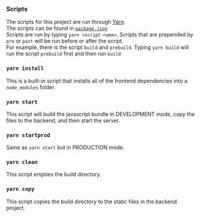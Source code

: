 ### Scripts

The scripts for this project are run through [Yarn](https://yarnpkg.com/en/).  
The scripts can be found in [`package.json`](https://github.com/cipriane/OneRegistrationOff/blob/master/package.json)  
Scripts are run by typing `yarn <script-name>`.
Scripts that are prepended by `pre` or `post` will be run before or after the script.  
For example, there is the script `build` and `prebuild`. Typing `yarn build` will run the script `prebuild` first and then run `build`

### `yarn install`
This is a built-in script that installs all of the frontend dependencies into a `node_modules` folder.  

### `yarn start`
This script will build the javascript bundle in DEVELOPMENT mode, copy the files to the backend, and then start the server.  

### `yarn startprod`
Same as `yarn start` but in PRODUCTION mode.

### `yarn clean`
This script empties the build directory.  

### `yarn copy`
This script copies the build directory to the static files in the backend project.  
